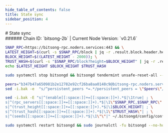 ```yaml
---
hide_table_of_contents: false
title: State sync
sidebar_position: 4
---
```


<div class="h1-with-icon icon-bitsong">
# State sync
</div>
###### Chain ID: `bitsong-2b` | Current Node Version: `v0.21.6`

```bash
SNAP_RPC=https://bitsong-rpc.noders.services:443 && \
LATEST_HEIGHT=$(curl -s $SNAP_RPC/block | jq -r .result.block.header.height); \
BLOCK_HEIGHT=$((LATEST_HEIGHT - 2000)); \
TRUST_HASH=$(curl -s "$SNAP_RPC/block?height=$BLOCK_HEIGHT" | jq -r .result.block_id.hash) && \
echo $LATEST_HEIGHT $BLOCK_HEIGHT $TRUST_HASH
```
```bash
sudo systemctl stop bitsongd && bitsongd tendermint unsafe-reset-all --home ~/.bitsongd --keep-addr-book
```
```bash
peers="b347b47a650981b2e12782e92cf26ba8aa0148c9@bitsong-rpc.noders.services:20656"
sed -i.bak -e  "s/^persistent_peers *=.*/persistent_peers = \"$peers\"/" ~/.bitsongd/config/config.toml
```
```bash
sed -i.bak -E "s|^(enable[[:space:]]+=[[:space:]]+).*$|\1true| ; \
s|^(rpc_servers[[:space:]]+=[[:space:]]+).*$|\1\"$SNAP_RPC,$SNAP_RPC\"| ; \
s|^(trust_height[[:space:]]+=[[:space:]]+).*$|\1$BLOCK_HEIGHT| ; \
s|^(trust_hash[[:space:]]+=[[:space:]]+).*$|\1\"$TRUST_HASH\"| ; \
s|^(seeds[[:space:]]+=[[:space:]]+).*$|\1\"\"|" ~/.bitsongd/config/config.toml
```
```bash
sudo systemctl restart bitsongd && sudo journalctl -fu bitsongd --no-hostname -o cat
```
